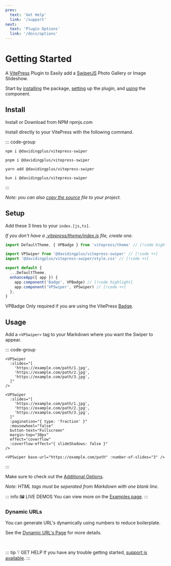 ```yaml
---
prev:
  text: 'Get Help'
  link: '/support'
next:
  text: 'Plugin Options'
  link: '/docs/options'
---
```


# Getting Started

A [VitePress](https://vitepress.dev/) Plugin to Easily add a [SwiperJS](https://swiperjs.com/) Photo Gallery or Image Slideshow.

Start by [installing](#install) the package, [setting](#setup) up the plugin, and [using](#usage) the component.

## Install

<span class="search-keywords">Install or Download from NPM npmjs.com</span>

Install directly to your VitePress with the following command.

::: code-group

```shell [npm]
npm i @davidingplus/vitepress-swiper
```

```shell [pnpm]
pnpm i @davidingplus/vitepress-swiper
```

```shell [yarn]
yarn add @davidingplus/vitepress-swiper
```

```shell [bun]
bun i @davidingplus/vitepress-swiper
```

:::

_Note: you can also [copy the source](source.md) file to your project._

## Setup

Add these 3 lines to your `index.[js,ts]`.

_If you don't have a [.vitepress/theme/index.js](https://vitepress.dev/guide/custom-theme#theme-resolving) file, create one._

```javascript [.vitepress/theme/index.js]
import DefaultTheme, { VPBadge } from 'vitepress/theme' // [!code highlight]

import VPSwiper from '@davidingplus/vitepress-swiper' // [!code ++]
import '@davidingplus/vitepress-swiper/style.css' // [!code ++]

export default {
  ...DefaultTheme,
  enhanceApp({ app }) {
    app.component('Badge', VPBadge) // [!code highlight]
    app.component('VPSwiper', VPSwiper) // [!code ++]
  },
}
```

<Badge type="info">VPBadge</Badge> Only required if you are using the VitePress [Badge](https://vitepress.dev/reference/default-theme-badge#badge).

## Usage

Add a `<VPSwiper>` tag to your Markdown where you want the Swiper to appear.

::: code-group

```vue [Basic ~vscode-icons:file-type-text~]
<VPSwiper
  :slides="[
    'https://example.com/path/1.jpg',
    'https://example.com/path/2.jpg',
    'https://example.com/path/3.jpg',
  ]"
/>
```

```vue [Additional Options ~vscode-icons:file-type-text~]
<VPSwiper
  :slides="[
    'https://example.com/path/1.jpg',
    'https://example.com/path/2.jpg',
    'https://example.com/path/3.jpg',
  ]"
  :pagination="{ type: 'fraction' }"
  :mousewheel="false"
  button-text="Fullscreen"
  margin-top="30px"
  effect="coverflow"
  :coverflow-effect="{ slideShadows: false }"
/>
```

```vue [Dynamic URL's ~vscode-icons:file-type-text~]
<VPSwiper base-url="https://example.com/path" :number-of-slides="3" />
```

:::

Make sure to check out the [Additional Options](../docs/options.md).

_Note: HTML tags must be seperated from Markdown with one blank line._

::: info 🖼️ LIVE DEMOS
You can view more on the [Examples page](../examples/index.md).
:::

### Dynamic URLs

You can generate URL's dynamically using numbers to reduce boilerplate.

See the [Dynamic URL's Page](dynamic.md) for more details.

&nbsp;

::: tip ❔ GET HELP
If you have any trouble getting started, [support is available](../support.md).
:::
